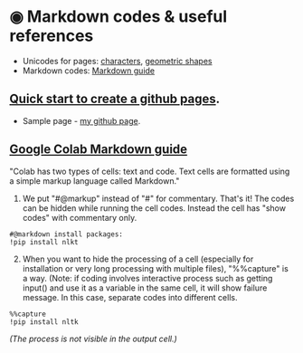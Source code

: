 #  ◉ Markdown codes & useful references

* Unicodes for pages: [characters](https://www.w3.org/TR/xml-entity-names/025.html), [geometric shapes](https://jrgraphix.net/r/Unicode/25A0-25FF)
* Markdown codes: [Markdown guide](https://www.markdownguide.org/getting-started/)  

## [Quick start to create a github pages](https://docs.github.com/en/pages/quickstart). 

* Sample page - [my github page](MK316.github.io). 


## [Google Colab Markdown guide](https://colab.research.google.com/notebooks/markdown_guide.ipynb)  

"Colab has two types of cells: text and code. Text cells are formatted using a simple markup language called Markdown."

1. We put "#@markup" instead of "#" for commentary. That's it!  The codes can be hidden while running the cell codes. Instead the cell has "show codes" with commentary only.

```
#@markdown install packages:
!pip install nlkt
```

2. When you want to hide the processing of a cell (especially for installation or very long processing with multiple files), "%%capture" is a way. (Note: if coding involves interactive process such as getting input() and use it as a variable in the same cell, it will show failure message. In this case, separate codes into different cells.

```
%%capture
!pip install nltk
```
_(The process is not visible in the output cell.)_  


